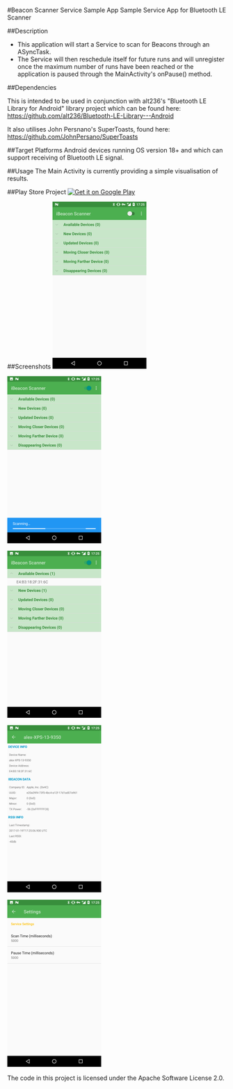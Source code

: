 #Beacon Scanner Service Sample App
Sample Service App for Bluetooth LE Scanner

##Description
- This application will start a Service to scan for Beacons through an ASyncTask. 
- The Service will then reschedule itself for future runs and will unregister once the maximum number of runs have been reached or the application is paused through the MainActivity's onPause() method.

##Dependencies

This is intended to be used in conjunction with alt236's "Bluetooth LE Library for Android" library project which can be found here:
https://github.com/alt236/Bluetooth-LE-Library---Android

It also utilises John Persnano's SuperToasts, found here:
https://github.com/JohnPersano/SuperToasts

##Target Platforms
Android devices running OS version 18+ and which can support receiving of Bluetooth LE signal.

##Usage
The Main Activity is currently providing a simple visualisation of results.

##Play Store Project
[![Get it on Google Play](http://www.android.com/images/brand/get_it_on_play_logo_small.png)](https://play.google.com/store/apps/details?id=com.michaelfotiadis.ibeaconscanner)

##Screenshots
![Screenshot 1](/screenshots/Screenshot_1.png?raw=true)

![Screenshot 2](/screenshots/Screenshot_2.png?raw=true)

![Screenshot 3](/screenshots/Screenshot_3.png?raw=true)

![Screenshot 4](/screenshots/Screenshot_4.png?raw=true)

![Screenshot 5](/screenshots/Screenshot_5.png?raw=true)

The code in this project is licensed under the Apache Software License 2.0.
